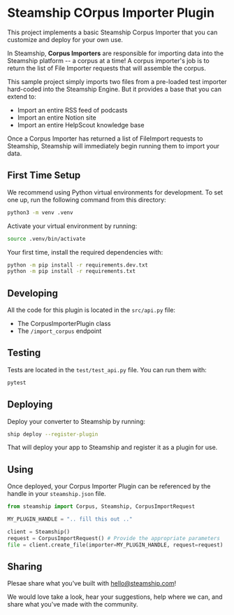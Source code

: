 # Steamship COrpus Importer Plugin

This project implements a basic Steamship Corpus Importer that you can customize and deploy for your own use.

In Steamship, **Corpus Importers** are responsible for importing data into the Steamship platform -- a corpus at a time! 
A corpus importer's job is to return the list of File Importer requests that will assemble the corpus.

This sample project simply imports two files from a pre-loaded test importer hard-coded into the Steamship Engine. But it provides a base that you can extend to:

* Import an entire RSS feed of podcasts
* Import an entire Notion site
* Import an entire HelpScout knowledge base

Once a Corpus Importer has returned a list of FileImport requests to Steamship, Steamship will immediately begin running them to import your data.

## First Time Setup

We recommend using Python virtual environments for development.
To set one up, run the following command from this directory:

```bash
python3 -m venv .venv
```

Activate your virtual environment by running:

```bash
source .venv/bin/activate
```

Your first time, install the required dependencies with:

```bash
python -m pip install -r requirements.dev.txt
python -m pip install -r requirements.txt
```

## Developing

All the code for this plugin is located in the `src/api.py` file:

* The CorpusImporterPlugin class
* The `/import_corpus` endpoint

## Testing

Tests are located in the `test/test_api.py` file. You can run them with:

```bash
pytest
```

## Deploying

Deploy your converter to Steamship by running:

```bash
ship deploy --register-plugin
```

That will deploy your app to Steamship and register it as a plugin for use.

## Using

Once deployed, your Corpus Importer Plugin can be referenced by the handle in your `steamship.json` file.

```python
from steamship import Corpus, Steamship, CorpusImportRequest

MY_PLUGIN_HANDLE = ".. fill this out .."

client = Steamship()
request = CorpusImportRequest() # Provide the appropriate parameters
file = client.create_file(importer=MY_PLUGIN_HANDLE, request=request)
```

## Sharing

Plesae share what you've built with hello@steamship.com! 

We would love take a look, hear your suggestions, help where we can, and share what you've made with the community.